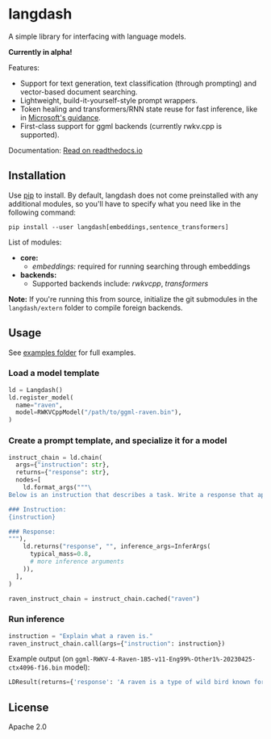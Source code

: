 # langdash

A simple library for interfacing with language models.

**Currently in alpha!**

Features:
  
  * Support for text generation, text classification (through prompting) and vector-based document searching.
  * Lightweight, build-it-yourself-style prompt wrappers.
  * Token healing and transformers/RNN state reuse for fast inference, like in [Microsoft's guidance](https://github.com/microsoft/guidance).
  * First-class support for ggml backends (currently rwkv.cpp is supported).

Documentation: [Read on readthedocs.io](https://langdash.readthedocs.io/en/latest/)

## Installation

Use [pip](https://pip.pypa.io/en/stable/) to install. By default, langdash does not come preinstalled with any additional modules, so you'll have to specify what you need like in the following command:

```
pip install --user langdash[embeddings,sentence_transformers]
```

List of modules:
  
  * **core:**
    * *embeddings:* required for running searching through embeddings
  * **backends:**
    * Supported backends include: *rwkvcpp*, *transformers*

**Note:** If you're running this from source, initialize the git submodules in the `langdash/extern` folder to compile foreign backends.
    
## Usage

See [examples folder](https://git.mysymphony.jp.net/nana/langdash/src/branch/master/examples) for full examples.

### Load a model template

```python
ld = Langdash()
ld.register_model(
  name="raven",
  model=RWKVCppModel("/path/to/ggml-raven.bin"),
)
```

### Create a prompt template, and specialize it for a model

```python
instruct_chain = ld.chain(
  args={"instruction": str},
  returns={"response": str},
  nodes=[
    ld.format_args("""\
Below is an instruction that describes a task. Write a response that appropriately completes the request.

### Instruction:
{instruction}

### Response:
"""),
    ld.returns("response", "", inference_args=InferArgs(
      typical_mass=0.8,
      # more inference arguments
    )),
  ],
)

raven_instruct_chain = instruct_chain.cached("raven")
```

### Run inference

```python
instruction = "Explain what a raven is."
raven_instruct_chain.call(args={"instruction": instruction})
```

Example output (on `ggml-RWKV-4-Raven-1B5-v11-Eng99%-Other1%-20230425-ctx4096-f16.bin` model):

```python
LDResult(returns={'response': 'A raven is a type of wild bird known for its piercing cry of \"Rra-ra-ra-ra.\" These birds are also known for their incredible agility and speed, often catching fish from waterways with ease. Rra-ra-ra-ra can be seen in the natural world and is commonly seen in the parklands and forests of Canada, the United States, Australia, and New Zealand.'}, prompt_tokens=32, completion_tokens=87)
```

## License

Apache 2.0